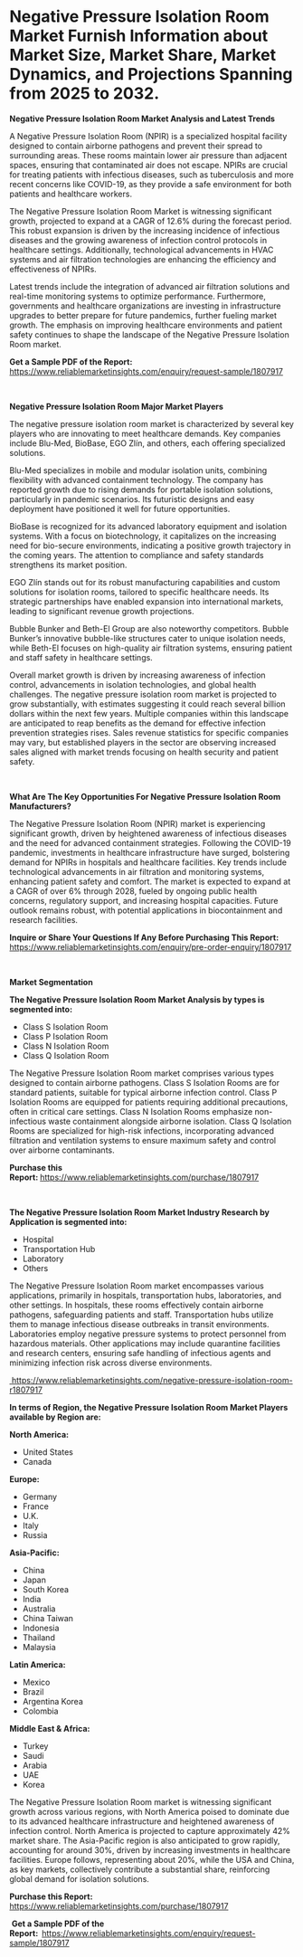 <p><h1>Negative Pressure Isolation Room Market Furnish Information about Market Size, Market Share, Market Dynamics, and Projections Spanning from 2025 to 2032.</h1></p><p><strong>Negative Pressure Isolation Room Market Analysis and Latest Trends</strong></p>
<p><p>A Negative Pressure Isolation Room (NPIR) is a specialized hospital facility designed to contain airborne pathogens and prevent their spread to surrounding areas. These rooms maintain lower air pressure than adjacent spaces, ensuring that contaminated air does not escape. NPIRs are crucial for treating patients with infectious diseases, such as tuberculosis and more recent concerns like COVID-19, as they provide a safe environment for both patients and healthcare workers.</p><p>The Negative Pressure Isolation Room Market is witnessing significant growth, projected to expand at a CAGR of 12.6% during the forecast period. This robust expansion is driven by the increasing incidence of infectious diseases and the growing awareness of infection control protocols in healthcare settings. Additionally, technological advancements in HVAC systems and air filtration technologies are enhancing the efficiency and effectiveness of NPIRs. </p><p>Latest trends include the integration of advanced air filtration solutions and real-time monitoring systems to optimize performance. Furthermore, governments and healthcare organizations are investing in infrastructure upgrades to better prepare for future pandemics, further fueling market growth. The emphasis on improving healthcare environments and patient safety continues to shape the landscape of the Negative Pressure Isolation Room market.</p></p>
<p><strong>Get a Sample PDF of the Report:&nbsp;</strong> <a href="https://www.reliablemarketinsights.com/enquiry/request-sample/1807917?utm_campaign=2981&utm_medium=2&utm_source=Github&utm_content=ia&utm_term=13042025&utm_id=negative-pressure-isolation-room">https://www.reliablemarketinsights.com/enquiry/request-sample/1807917</a></p>
<p>&nbsp;</p>
<p><strong>Negative Pressure Isolation Room Major Market Players</strong></p>
<p><p>The negative pressure isolation room market is characterized by several key players who are innovating to meet healthcare demands. Key companies include Blu-Med, BioBase, EGO Zlín, and others, each offering specialized solutions.</p><p>Blu-Med specializes in mobile and modular isolation units, combining flexibility with advanced containment technology. The company has reported growth due to rising demands for portable isolation solutions, particularly in pandemic scenarios. Its futuristic designs and easy deployment have positioned it well for future opportunities.</p><p>BioBase is recognized for its advanced laboratory equipment and isolation systems. With a focus on biotechnology, it capitalizes on the increasing need for bio-secure environments, indicating a positive growth trajectory in the coming years. The attention to compliance and safety standards strengthens its market position.</p><p>EGO Zlín stands out for its robust manufacturing capabilities and custom solutions for isolation rooms, tailored to specific healthcare needs. Its strategic partnerships have enabled expansion into international markets, leading to significant revenue growth projections.</p><p>Bubble Bunker and Beth-El Group are also noteworthy competitors. Bubble Bunker’s innovative bubble-like structures cater to unique isolation needs, while Beth-El focuses on high-quality air filtration systems, ensuring patient and staff safety in healthcare settings.</p><p>Overall market growth is driven by increasing awareness of infection control, advancements in isolation technologies, and global health challenges. The negative pressure isolation room market is projected to grow substantially, with estimates suggesting it could reach several billion dollars within the next few years. Multiple companies within this landscape are anticipated to reap benefits as the demand for effective infection prevention strategies rises. Sales revenue statistics for specific companies may vary, but established players in the sector are observing increased sales aligned with market trends focusing on health security and patient safety.</p></p>
<p>&nbsp;</p>
<p><strong>What Are The Key Opportunities For Negative Pressure Isolation Room Manufacturers?</strong></p>
<p><p>The Negative Pressure Isolation Room (NPIR) market is experiencing significant growth, driven by heightened awareness of infectious diseases and the need for advanced containment strategies. Following the COVID-19 pandemic, investments in healthcare infrastructure have surged, bolstering demand for NPIRs in hospitals and healthcare facilities. Key trends include technological advancements in air filtration and monitoring systems, enhancing patient safety and comfort. The market is expected to expand at a CAGR of over 6% through 2028, fueled by ongoing public health concerns, regulatory support, and increasing hospital capacities. Future outlook remains robust, with potential applications in biocontainment and research facilities.</p></p>
<p><strong>Inquire or Share Your Questions If Any Before Purchasing This Report:</strong> <a href="https://www.reliablemarketinsights.com/enquiry/pre-order-enquiry/1807917?utm_campaign=2981&utm_medium=2&utm_source=Github&utm_content=ia&utm_term=13042025&utm_id=negative-pressure-isolation-room">https://www.reliablemarketinsights.com/enquiry/pre-order-enquiry/1807917</a></p>
<p>&nbsp;</p>
<p><strong>Market Segmentation</strong></p>
<p><strong>The Negative Pressure Isolation Room Market Analysis by types is segmented into:</strong></p>
<p><ul><li>Class S Isolation Room</li><li>Class P Isolation Room</li><li>Class N Isolation Room</li><li>Class Q Isolation Room</li></ul></p>
<p><p>The Negative Pressure Isolation Room market comprises various types designed to contain airborne pathogens. Class S Isolation Rooms are for standard patients, suitable for typical airborne infection control. Class P Isolation Rooms are equipped for patients requiring additional precautions, often in critical care settings. Class N Isolation Rooms emphasize non-infectious waste containment alongside airborne isolation. Class Q Isolation Rooms are specialized for high-risk infections, incorporating advanced filtration and ventilation systems to ensure maximum safety and control over airborne contaminants.</p></p>
<p><strong>Purchase this Report:&nbsp;</strong><a href="https://www.reliablemarketinsights.com/purchase/1807917?utm_campaign=2981&utm_medium=2&utm_source=Github&utm_content=ia&utm_term=13042025&utm_id=negative-pressure-isolation-room">https://www.reliablemarketinsights.com/purchase/1807917</a></p>
<p>&nbsp;</p>
<p><strong>The Negative Pressure Isolation Room Market Industry Research by Application is segmented into:</strong></p>
<p><ul><li>Hospital</li><li>Transportation Hub</li><li>Laboratory</li><li>Others</li></ul></p>
<p><p>The Negative Pressure Isolation Room market encompasses various applications, primarily in hospitals, transportation hubs, laboratories, and other settings. In hospitals, these rooms effectively contain airborne pathogens, safeguarding patients and staff. Transportation hubs utilize them to manage infectious disease outbreaks in transit environments. Laboratories employ negative pressure systems to protect personnel from hazardous materials. Other applications may include quarantine facilities and research centers, ensuring safe handling of infectious agents and minimizing infection risk across diverse environments.</p></p>
<p><a href="https://www.reliablemarketinsights.com/negative-pressure-isolation-room-r1807917?utm_campaign=2981&utm_medium=2&utm_source=Github&utm_content=ia&utm_term=13042025&utm_id=negative-pressure-isolation-room">&nbsp;https://www.reliablemarketinsights.com/negative-pressure-isolation-room-r1807917</a></p>
<p><strong>In terms of Region, the Negative Pressure Isolation Room Market Players available by Region are:</strong></p>
<p>
    <p> <strong> North America: </strong>
        <ul>
            <li>United States</li>
            <li>Canada</li>
        </ul>
        </p> 
    <p> <strong> Europe: </strong>
        <ul>
            <li>Germany</li>
            <li>France</li>
            <li>U.K.</li>
            <li>Italy</li>
            <li>Russia</li>
        </ul>
        </p> 
    <p> <strong> Asia-Pacific: </strong>
        <ul>
            <li>China</li>
            <li>Japan</li>
            <li>South Korea</li>
            <li>India</li>
            <li>Australia</li>
            <li>China Taiwan</li>
            <li>Indonesia</li>
            <li>Thailand</li>
            <li>Malaysia</li>
        </ul>
        </p> 
    <p> <strong> Latin America: </strong>
        <ul>
            <li>Mexico</li>
            <li>Brazil</li>
            <li>Argentina Korea</li>
            <li>Colombia</li>
        </ul>
        </p> 
    <p> <strong> Middle East & Africa: </strong>
        <ul>
            <li>Turkey</li>
            <li>Saudi</li>
            <li>Arabia</li>
            <li>UAE</li>
            <li>Korea</li>
        </ul>
    </p>
    </p>
<p><p>The Negative Pressure Isolation Room market is witnessing significant growth across various regions, with North America poised to dominate due to its advanced healthcare infrastructure and heightened awareness of infection control. North America is projected to capture approximately 42% market share. The Asia-Pacific region is also anticipated to grow rapidly, accounting for around 30%, driven by increasing investments in healthcare facilities. Europe follows, representing about 20%, while the USA and China, as key markets, collectively contribute a substantial share, reinforcing global demand for isolation solutions.</p></p>
<p><strong>Purchase this Report: </strong><a href="https://www.reliablemarketinsights.com/purchase/1807917?utm_campaign=2981&utm_medium=2&utm_source=Github&utm_content=ia&utm_term=13042025&utm_id=negative-pressure-isolation-room">https://www.reliablemarketinsights.com/purchase/1807917</a></p>
<p>&nbsp;<strong>Get a Sample PDF of the Report:&nbsp;&nbsp;</strong><a href="https://www.reliablemarketinsights.com/enquiry/request-sample/1807917?utm_campaign=2981&utm_medium=2&utm_source=Github&utm_content=ia&utm_term=13042025&utm_id=negative-pressure-isolation-room">https://www.reliablemarketinsights.com/enquiry/request-sample/1807917</a></p>
<p><strong></strong></p>
<p><p></p><p></p><p></p></p>
